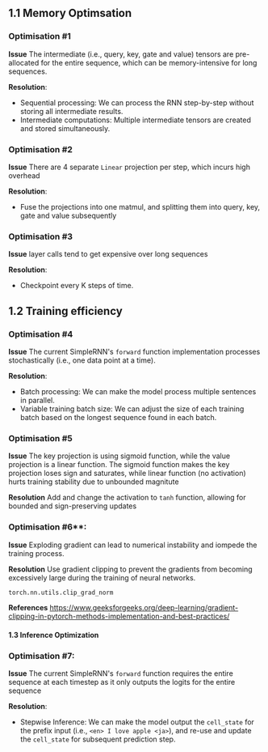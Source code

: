 ## 1.1 Memory Optimsation

### Optimisation #1

**Issue**
The intermediate (i.e., query, key, gate and value) tensors are pre-allocated for the entire sequence, which can be memory-intensive for long sequences.

**Resolution**:
- Sequential processing: We can process the RNN step-by-step without storing all intermediate results.
- Intermediate computations: Multiple intermediate tensors are created and stored simultaneously.

### **Optimisation #2** 

**Issue**
There are 4 separate `Linear` projection per step, which incurs high overhead

**Resolution**:
- Fuse the projections into one matmul, and splitting them into query, key, gate and value subsequently

### **Optimisation #3** 

**Issue**
layer calls tend to get expensive over long sequences

**Resolution**:
- Checkpoint every K steps of time.

## 1.2 Training efficiency

### **Optimisation #4** 

**Issue**
The current SimpleRNN's `forward` function implementation processes stochastically (i.e., one data point at a time).

**Resolution**:
- Batch processing: We can make the model process multiple sentences in parallel.
- Variable training batch size: We can adjust the size of each training batch based on the longest sequence found in each batch.

### **Optimisation #5**

**Issue**
The key projection is using sigmoid function, while the value projection is a linear function. The sigmoid function makes the key projection loses sign and saturates, while linear function (no activation) hurts training stability due to unbounded magnitute

**Resolution**
Add and change the activation to `tanh` function, allowing for bounded and sign-preserving updates 

### Optimisation #6**: 

**Issue**
Exploding gradient can lead to numerical instability and iompede the training process.

**Resolution**
Use gradient clipping to prevent the gradients from becoming excessively large during the training of neural networks.

```python
torch.nn.utils.clip_grad_norm
```

**References**
https://www.geeksforgeeks.org/deep-learning/gradient-clipping-in-pytorch-methods-implementation-and-best-practices/

#### 1.3 Inference Optimization

### **Optimisation #7**: 

**Issue**
The current SimpleRNN's `forward` function requires the entire sequence at each timestep as it only outputs the logits for the entire sequence

**Resolution**:
- Stepwise Inference: We can make the model output the `cell_state` for the prefix input (i.e., `<en> I love apple <ja>`), and re-use and update the `cell_state` for subsequent prediction step.